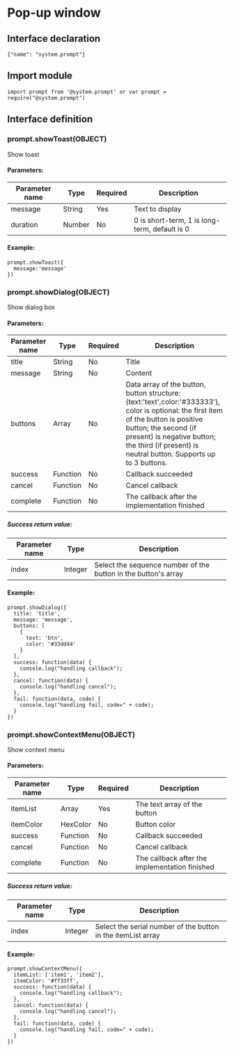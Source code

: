 # Pop-up window

## Interface declaration

```
{"name": "system.prompt"}
```

## Import module

```
import prompt from '@system.prompt' or var prompt = require("@system.prompt")
```

## Interface definition

### prompt.showToast(OBJECT)

Show toast

#### Parameters:

| Parameter name | Type   | Required | Description                              |
| -------------- | ------ | -------- | ---------------------------------------- |
| message        | String | Yes      | Text to display                          |
| duration       | Number | No       | 0 is short-term, 1 is long-term, default is 0 |

#### Example:

```
prompt.showToast({
  message:'message'
})
```

### prompt.showDialog(OBJECT)

Show dialog box

#### Parameters:

| Parameter name | Type     | Required | Description                              |
| -------------- | -------- | -------- | ---------------------------------------- |
| title          | String   | No       | Title                                    |
| message        | String   | No       | Content                                  |
| buttons        | Array    | No       | Data array of the button, button structure: {text:'text',color:'#333333'}, color is optional: the first item of the button is positive button; the second (if present) is negative button; the third (if present) is neutral button. Supports up to 3 buttons. |
| success        | Function | No       | Callback succeeded                       |
| cancel         | Function | No       | Cancel callback                          |
| complete       | Function | No       | The callback after the implementation finished |

##### Success return value:

| Parameter name | Type    | Description                              |
| -------------- | ------- | ---------------------------------------- |
| index          | Integer | Select the sequence number of the button in the button's array |

#### Example:

```
prompt.showDialog({
  title: 'title',
  message: 'message',
  buttons: [
    {
      text: 'btn',
      color: '#33dd44'
    }
  ],
  success: function(data) {
    console.log("handling callback");
  },
  cancel: function(data) {
    console.log("handling cancel");
  },
  fail: function(data, code) {
    console.log("handling fail, code=" + code);
  }
})
```

### prompt.showContextMenu(OBJECT)

Show context menu

#### Parameters:

| Parameter name | Type     | Required | Description                              |
| -------------- | -------- | -------- | ---------------------------------------- |
| itemList       | Array    | Yes      | The text array of the button             |
| itemColor      | HexColor | No       | Button color                             |
| success        | Function | No       | Callback succeeded                       |
| cancel         | Function | No       | Cancel callback                          |
| complete       | Function | No       | The callback after the implementation finished |

##### Success return value:

| Parameter name | Type    | Description                              |
| -------------- | ------- | ---------------------------------------- |
| index          | Integer | Select the serial number of the button in the itemList array |

#### Example:

```
prompt.showContextMenu({
  itemList: ['item1', 'item2'],
  itemColor: '#ff33ff',
  success: function(data) {
    console.log("handling callback");
  },
  cancel: function(data) {
    console.log("handling cancel");
  },
  fail: function(data, code) {
    console.log("handling fail, code=" + code);
  }
})
```